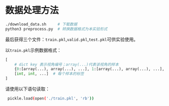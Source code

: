 # 数据处理方法
```bash
./download_data.sh     # 下载数据
python3 preprocess.py  # 转换数据格式为本实验形式
```

最后获得三个文件：`train.pkl`,`valid.pkl`,`test.pkl`可供实验使用。

以`train.pkl`示例数据格式：
```python
[
    # dict key 表示视角编号；array(...)代表该视角的样本
    {0:[array(...), array(...), ...], 1:[array(...), array(...), ...], ...},
    [int, int, ...]  # 每个样本的标签
]
```
请使用以下语句读取：
```bash
 pickle.load(open('./train.pkl', 'rb'))
```